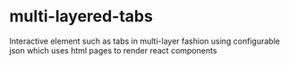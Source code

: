 # multi-layered-tabs
Interactive element such as tabs in multi-layer fashion using configurable json which uses html pages to render react components
